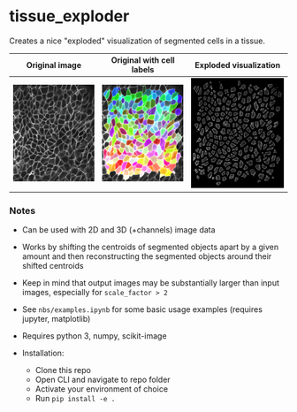 # tissue_exploder

Creates a nice "exploded" visualization of segmented cells in a tissue.

| **Original image**  | **Original with cell labels** | **Exploded visualization** |
| --- | --- | --- |
| ![](docs/raw.png) | ![](docs/raw_with_labels.png) | ![](docs/exploded.png) |


### Notes

- Can be used with 2D and 3D (+channels) image data

- Works by shifting the centroids of segmented objects apart by a given amount and then reconstructing the segmented objects around their shifted centroids

- Keep in mind that output images may be substantially larger than input images, especially for `scale_factor > 2`

- See `nbs/examples.ipynb` for some basic usage examples (requires jupyter, matplotlib)

- Requires python 3, numpy, scikit-image

- Installation:
    - Clone this repo
    - Open CLI and navigate to repo folder
    - Activate your environment of choice
    - Run `pip install -e .`